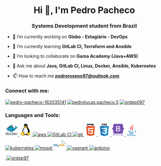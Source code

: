 <h1 align="center">Hi 👋, I'm Pedro Pacheco</h1>
<h3 align="center">Systems Development student from Brazil</h3>

- 🔭 I’m currently working on **Globo - Estagiário - DevOps**

- 🌱 I’m currently learning **GitLab CI, Terraform and Ansible**

- 👯 I’m looking to collaborate on **Gama Academy (Java+AWS)**

- 💬 Ask me about **Java, GitLab CI, Linux, Docker, Ansible, Kubernetes**

- 📫 How to reach me **pedroroseno97@outlook.com**

<h3 align="left">Connect with me:</h3>
<p align="left">
<a href="https://linkedin.com/in/pedro-pacheco-162035141" target="_blank"><img align="center" src="https://raw.githubusercontent.com/rahuldkjain/github-profile-readme-generator/master/src/images/icons/Social/linked-in-alt.svg" alt="pedro-pacheco-162035141" height="30" width="40" /></a>
<a href="https://fb.com/pedrolucas.pacheco.5" target="_blank"><img align="center" src="https://raw.githubusercontent.com/rahuldkjain/github-profile-readme-generator/master/src/images/icons/Social/facebook.svg" alt="pedrolucas.pacheco.5" height="30" width="40" /></a>
<a href="https://instagram.com/ordep097" target="_blank"><img align="center" src="https://raw.githubusercontent.com/rahuldkjain/github-profile-readme-generator/master/src/images/icons/Social/instagram.svg" alt="ordep097" height="30" width="40" /></a>
</p>

<h3 align="left">Languages and Tools:</h3>
<p align="left"> <a href="https://www.docker.com/" target="_blank"> <img src="https://raw.githubusercontent.com/devicons/devicon/master/icons/docker/docker-original-wordmark.svg" alt="docker" width="40" height="40"/> </a> <a href="https://www.linux.org/" target="_blank"> <img src="https://raw.githubusercontent.com/devicons/devicon/master/icons/linux/linux-original.svg" alt="linux" width="40" height="40"/> </a> <a href="https://aws.amazon.com" target="_blank"> <img src="https://pbs.twimg.com/profile_images/1473756532827246593/KRgw2UkV_400x400.jpg" alt="aws" width="40" height="40"/> </a> <a href="https://docs.gitlab.com/ee/ci/" target="_blank"> <img src="https://miro.medium.com/max/264/1*0lzbnKgE5ILm4gctPH-EJg.jpeg" alt="GitLab CI" width="40" height="40"/> </a> <a href="https://git-scm.com/" target="_blank"> <img src="https://www.vectorlogo.zone/logos/git-scm/git-scm-icon.svg" alt="git" width="40" height="40"/> </a> <a href="https://www.w3.org/html/" target="_blank"> <img src="https://raw.githubusercontent.com/devicons/devicon/master/icons/html5/html5-original-wordmark.svg" alt="html5" width="40" height="40"/> </a> <a href="https://www.w3schools.com/css/" target="_blank"> <img src="https://raw.githubusercontent.com/devicons/devicon/master/icons/css3/css3-original-wordmark.svg" alt="css3" width="40" height="40"/> </a> </a> <a href="https://getbootstrap.com" target="_blank"> <img src="https://raw.githubusercontent.com/devicons/devicon/master/icons/bootstrap/bootstrap-plain-wordmark.svg" alt="bootstrap" width="40" height="40"/> </a> <a href="https://www.java.com" target="_blank"> <img src="https://raw.githubusercontent.com/devicons/devicon/master/icons/java/java-original.svg" alt="java" width="40" height="40"/> </a> <a href="https://kubernetes.io" target="_blank"> <img src="https://www.vectorlogo.zone/logos/kubernetes/kubernetes-icon.svg" alt="kubernetes" width="40" height="40"/> </a> <a href="https://www.microsoft.com/en-us/sql-server" target="_blank"> <img src="https://www.svgrepo.com/show/303229/microsoft-sql-server-logo.svg" alt="mssql" width="40" height="40"/> </a> <a href="https://www.mysql.com/" target="_blank"> <img src="https://raw.githubusercontent.com/devicons/devicon/master/icons/mysql/mysql-original-wordmark.svg" alt="mysql" width="40" height="40"/> </a> <a href="https://www.vagrantup.com/" target="_blank"> <img src="https://www.vectorlogo.zone/logos/vagrantup/vagrantup-icon.svg" alt="vagrant" width="40" height="40"/> </a>  <a href="https://www.arduino.cc/" target="_blank"> <img src="https://cdn.worldvectorlogo.com/logos/arduino-1.svg" alt="arduino" width="40" height="40"/> </p>

<p>&nbsp;<img align="center" src="https://github-readme-stats.vercel.app/api?username=ordep97&show_icons=true&locale=en" alt="ordep97" /></p>

